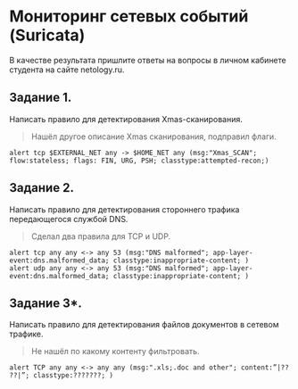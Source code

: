 # Мониторинг сетевых событий (Suricata)
В качестве результата пришлите ответы на вопросы в личном кабинете студента на сайте netology.ru.

## Задание 1.
Написать правило для детектирования Xmas-сканирования.

> Нашёл другое описание Xmas сканирования, подправил флаги.

    alert tcp $EXTERNAL_NET any -> $HOME_NET any (msg:"Xmas_SCAN"; flow:stateless; flags: FIN, URG, PSH; classtype:attempted-recon;)

## Задание 2.
Написать правило для детектирования стороннего трафика передающегося службой DNS.

> Сделал два правила для TCP и UDP.


    alert tcp any any <-> any 53 (msg:"DNS malformed"; app-layer-event:dns.malformed_data; classtype:inappropriate-content; )
    alert udp any any <-> any 53 (msg:"DNS malformed"; app-layer-event:dns.malformed_data; classtype:inappropriate-content; )
    



## Задание 3*.
Написать правило для детектирования файлов документов в сетевом трафике.

> Не нашёл по какому контенту фильтровать.


    alert TCP any any <-> any any (msg:".xls;.doc and other"; content:”|?? ??|”; classtype:???????; )